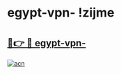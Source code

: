 # egypt-vpn- !zijme

# <h2><a href="https://2k5k70.esa.edu.pl?title=egypt-vpn-&ref=zijme">🔗👉 🔴 egypt-vpn-</a></h2>

[![acn](https://github.com/user-attachments/assets/0f9c940e-d8b0-45ae-aac7-cd30a18b3e1c)](https://2k5k70.esa.edu.pl?title=egypt-vpn-&ref=zijme)

